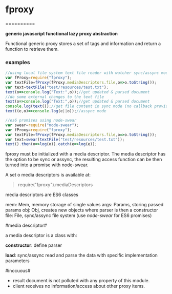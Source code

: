 # fproxy #
==========

**generic javascript functional lazy proxy abstraction**

Functional generic proxy stores a set of tags and information and return a function to retrieve them.

### examples

```javascript
//using local file system text file reader with watcher sync/assync modes
var fProxy=require("fproxy");
var textFile=fProxy(fProxy.mediaDescriptors.file,o=>o.toString());
var text=textFile("test/resources/test.txt");
text(o=>console.log("Text:",o));//get updated & parsed document
//do some external changes to the text file
text(o=>console.log("Text:",o));//get updated & parsed document
console.log(text());//get file content in sync mode (no callback provided)
text((e,o)=>console.log(e||o));//assync mode
```

```javascript
//es6 promises using node-swear
var swear=require("node-swear");
var fProxy=require("fproxy");
var textFile=fProxy(fProxy.mediaDescriptors.file,o=>o.toString());
var text=swear(textFile("test/resources/test.txt"));
text().then(o=>log(o)).catch(e=>log(e));
```

fproxy must be initialized with a media descriptor. The media descriptor has the option to be sync or assync, the resulting access function can be then turned into a promise with node-swear.

A set o media descriptors is available at:
>require("fproxy").mediaDescriptors

media descriptors are ES6 classes

mem:  Mem, memory storage of single values
args: Params, storing passed params
obj:  Obj, creates new objects where parser is then a constructor
file: File, sync/assync file system (use *node-swear* for ES6 promises)

#media descriptor#

a media descriptor is a class with:

**constructor**: define parser

**load**: sync/assync read and parse the data with specific implementation parameters

#inocuous#

- result document is not polluted with any property of this module.
- client receives no information/access about other proxy items.
